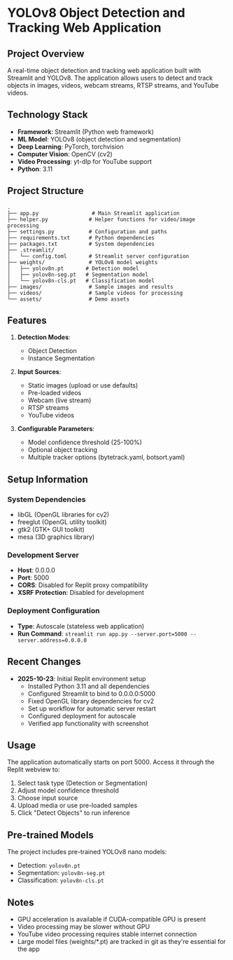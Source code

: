 # YOLOv8 Object Detection and Tracking Web Application

## Project Overview
A real-time object detection and tracking web application built with Streamlit and YOLOv8. The application allows users to detect and track objects in images, videos, webcam streams, RTSP streams, and YouTube videos.

## Technology Stack
- **Framework**: Streamlit (Python web framework)
- **ML Model**: YOLOv8 (object detection and segmentation)
- **Deep Learning**: PyTorch, torchvision
- **Computer Vision**: OpenCV (cv2)
- **Video Processing**: yt-dlp for YouTube support
- **Python**: 3.11

## Project Structure
```
.
├── app.py                 # Main Streamlit application
├── helper.py             # Helper functions for video/image processing
├── settings.py           # Configuration and paths
├── requirements.txt      # Python dependencies
├── packages.txt          # System dependencies
├── .streamlit/          
│   └── config.toml       # Streamlit server configuration
├── weights/              # YOLOv8 model weights
│   ├── yolov8n.pt       # Detection model
│   ├── yolov8n-seg.pt   # Segmentation model
│   └── yolov8n-cls.pt   # Classification model
├── images/               # Sample images and results
├── videos/               # Sample videos for processing
└── assets/               # Demo assets
```

## Features
1. **Detection Modes**:
   - Object Detection
   - Instance Segmentation

2. **Input Sources**:
   - Static images (upload or use defaults)
   - Pre-loaded videos
   - Webcam (live stream)
   - RTSP streams
   - YouTube videos

3. **Configurable Parameters**:
   - Model confidence threshold (25-100%)
   - Optional object tracking
   - Multiple tracker options (bytetrack.yaml, botsort.yaml)

## Setup Information

### System Dependencies
- libGL (OpenGL libraries for cv2)
- freeglut (OpenGL utility toolkit)
- gtk2 (GTK+ GUI toolkit)
- mesa (3D graphics library)

### Development Server
- **Host**: 0.0.0.0
- **Port**: 5000
- **CORS**: Disabled for Replit proxy compatibility
- **XSRF Protection**: Disabled for development

### Deployment Configuration
- **Type**: Autoscale (stateless web application)
- **Run Command**: `streamlit run app.py --server.port=5000 --server.address=0.0.0.0`

## Recent Changes
- **2025-10-23**: Initial Replit environment setup
  - Installed Python 3.11 and all dependencies
  - Configured Streamlit to bind to 0.0.0.0:5000
  - Fixed OpenGL library dependencies for cv2
  - Set up workflow for automatic server restart
  - Configured deployment for autoscale
  - Verified app functionality with screenshot

## Usage
The application automatically starts on port 5000. Access it through the Replit webview to:
1. Select task type (Detection or Segmentation)
2. Adjust model confidence threshold
3. Choose input source
4. Upload media or use pre-loaded samples
5. Click "Detect Objects" to run inference

## Pre-trained Models
The project includes pre-trained YOLOv8 nano models:
- Detection: `yolov8n.pt`
- Segmentation: `yolov8n-seg.pt`
- Classification: `yolov8n-cls.pt`

## Notes
- GPU acceleration is available if CUDA-compatible GPU is present
- Video processing may be slower without GPU
- YouTube video processing requires stable internet connection
- Large model files (weights/*.pt) are tracked in git as they're essential for the app
